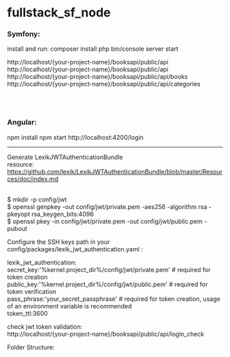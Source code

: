 # fullstack_sf_node


<h3>Symfony:</h3>
install and run:
composer install 
php bin/console server start

http://localhost/{your-project-name}/booksapi/public/api<br/>
http://localhost/{your-project-name}/booksapi/public/api<br/>
http://localhost/{your-project-name}/booksapi/public/api/books<br/>
http://localhost/{your-project-name}/booksapi/public/api/categories<br/>

<br/><br/>

<h3>Angular:</h3>
npm install
npm start
http://localhost:4200/login

-----------------------

Generate LexikJWTAuthenticationBundle<br/>
resource: https://github.com/lexik/LexikJWTAuthenticationBundle/blob/master/Resources/doc/index.md<br/><br/>

$ mkdir -p config/jwt<br/>
$ openssl genpkey -out config/jwt/private.pem -aes256 -algorithm rsa -pkeyopt rsa_keygen_bits:4096<br/>
$ openssl pkey -in config/jwt/private.pem -out config/jwt/public.pem -pubout<br/>

Configure the SSH keys path in your config/packages/lexik_jwt_authentication.yaml :<br/>

lexik_jwt_authentication:<br/>
    secret_key:'%kernel.project_dir%/config/jwt/private.pem' # required for token creation<br/>
    public_key:'%kernel.project_dir%/config/jwt/public.pem'  # required for token verification<br/>
    pass_phrase:'your_secret_passphrase' # required for token creation, usage of an environment variable is recommended<br/>
    token_ttl:3600<br/>


check jwt token validation:<br/>
http://localhost/{your-project-name}/booksapi/public/api/login_check





Folder Structure: